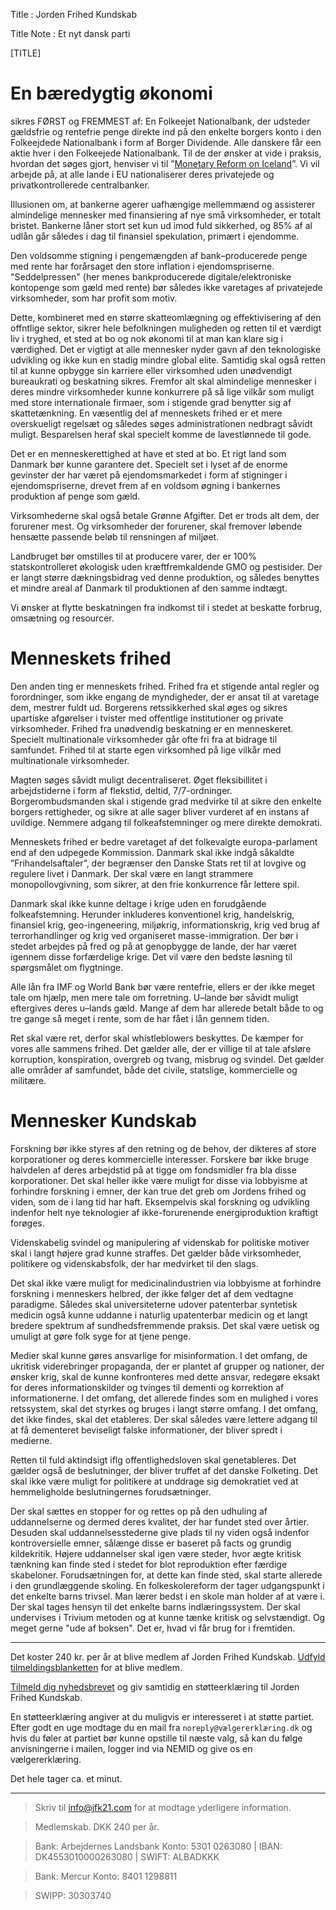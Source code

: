 Title : Jorden Frihed Kundskab

Title Note : Et nyt dansk parti

[TITLE]

# En bæredygtig økonomi

sikres FØRST og FREMMEST af: En Folkeejet Nationalbank, der udsteder gældsfrie og rentefrie penge direkte ind på den enkelte borgers konto i den Folkeejdede Nationalbank i form af Borger Dividende. Alle danskere får een aktie hver i den Folkeejede Nationalbank. Til de der ønsker at vide i praksis, hvordan det søges gjort, henviser vi til ”[Monetary Reform on Iceland](https://www.forsaetisraduneyti.is/media/Skyrslur/monetary-reform.pdf)”. Vi vil arbejde på, at alle lande i EU nationaliserer deres privatejede og privatkontrollerede centralbanker. 

Illusionen om, at bankerne agerer uafhængige mellemmænd og assisterer almindelige mennesker med finansiering af nye små virksomheder, er totalt bristet. Bankerne låner stort set kun ud imod fuld sikkerhed, og 85% af al udlån går således i dag til finansiel spekulation, primært i ejendomme.

Den voldsomme stigning i pengemængden af bank–producerede penge med rente har forårsaget den store inflation i ejendomspriserne. "Seddelpressen" (her menes bankproducerede digitale/elektroniske kontopenge som gæld med rente) bør således ikke varetages af privatejede virksomheder, som har profit som motiv.

Dette, kombineret med en større skatteomlægning og effektivisering af den offntlige sektor, sikrer hele befolkningen muligheden og retten til et værdigt liv i tryghed, et sted at bo og nok økonomi til at man kan klare sig i værdighed. Det er vigtigt at alle mennesker nyder gavn af den teknologiske udvikling og ikke kun en stadig mindre global elite. Samtidig skal også retten til at kunne opbygge sin karriere eller virksomhed uden unødvendigt bureaukrati og beskatning sikres. Fremfor alt skal almindelige mennesker i deres mindre virksomheder kunne konkurrere på så lige vilkår som muligt med store internationale firmaer, som i stigende grad benytter sig af skattetænkning. En væsentlig del af menneskets frihed er et mere overskueligt regelsæt og således søges administrationen nedbragt såvidt muligt. Besparelsen heraf skal specielt komme de lavestlønnede til gode.

Det er en menneskerettighed at have et sted at bo. Et rigt land som Danmark bør kunne garantere det. Specielt set i lyset af de enorme gevinster der har været på ejendomsmarkedet i form af stigninger i ejendomspriserne, drevet frem af en voldsom øgning i bankernes produktion af penge som gæld.

Virksomhederne skal også betale Grønne Afgifter. Det er trods alt dem, der forurener mest. Og virksomheder der forurener, skal fremover løbende hensætte passende beløb til rensningen af miljøet.

Landbruget bør omstilles til at producere varer, der er 100% statskontrolleret økologisk uden kræftfremkaldende GMO og pestisider. Der er langt større dækningsbidrag ved denne produktion, og således benyttes et mindre areal af Danmark til produktionen af den samme indtægt. 

Vi  ønsker at flytte beskatningen fra indkomst til i stedet at beskatte forbrug, omsætning og resourcer. 

# Menneskets frihed

Den anden ting er menneskets frihed. Frihed fra et stigende antal regler og forordninger, som ikke engang de myndigheder, der er ansat til at varetage dem, mestrer fuldt ud. Borgerens retssikkerhed skal øges og sikres upartiske afgørelser i tvister med offentlige institutioner og private virksomheder. Frihed fra unødvendig beskatning er en menneskeret. Specielt multinationale virksomheder går ofte fri fra at bidrage til samfundet. Frihed til at starte egen virksomhed på lige vilkår med multinationale virksomheder. 

Magten søges såvidt muligt decentraliseret. Øget fleksibillitet i arbejdstiderne i form af flekstid, deltid, 7/7-ordninger. Borgerombudsmanden skal i stigende grad medvirke til at sikre den enkelte borgers rettigheder, og sikre at alle sager bliver vurderet af en instans af uvildige. Nemmere adgang til folkeafstemninger og mere direkte demokrati.

Menneskets frihed er bedre varetaget af det folkevalgte europa-parlament end af den udpegede Kommission. Danmark skal ikke indgå såkaldte ”Frihandelsaftaler”, der begrænser den Danske Stats ret til at lovgive og regulere livet i Danmark. Der skal være en langt strammere monopollovgivning, som sikrer, at den frie konkurrence får lettere spil.

Danmark skal ikke kunne deltage i krige uden en forudgående folkeafstemning. Herunder inkluderes konventionel krig, handelskrig, finansiel krig, geo-ingeneering, miljøkrig, informationskrig, krig ved brug af terrorhandlinger og krig ved organiseret masse-immigration. Der bør i stedet arbejdes på fred og på at genopbygge de lande, der har været igennem disse forfærdelige krige. Det vil være den bedste løsning til spørgsmålet om flygtninge. 

Alle lån fra IMF og World Bank bør være rentefrie, ellers er der ikke meget tale om hjælp, men mere tale om forretning. U–lande bør såvidt muligt eftergives deres u–lands gæld. Mange af dem har allerede betalt både to og tre gange så meget i rente, som de har fået i lån gennem tiden.

Ret skal være ret, derfor skal whistleblowers beskyttes. De kæmper for vores alle sammens frihed. Det gælder alle, der er villige til at tale afsløre korruption, konspiration, overgreb og tvang, misbrug og svindel. Det gælder alle områder af samfundet, både det civile, statslige, kommercielle og militære. 

# Mennesker Kundskab

Forskning bør ikke styres af den retning og de behov, der dikteres af store korporationer og deres kommercielle interesser. Forskere bør ikke bruge halvdelen af deres arbejdstid på at tigge om fondsmidler fra bla disse korporationer. Det skal heller ikke være muligt for disse via lobbyisme at forhindre forskning i emner, der kan true det greb om Jordens frihed og viden, som de i lang tid har haft. Eksempelvis skal forskning og udvikling indenfor helt nye teknologier af ikke-forurenende energiproduktion kraftigt forøges.

Videnskabelig svindel og manipulering af videnskab for politiske motiver skal i langt højere grad kunne straffes. Det gælder både virksomheder, politikere og videnskabsfolk, der har medvirket til den slags.

Det skal ikke være muligt for medicinalindustrien via lobbyisme at forhindre forskning i menneskers helbred, der ikke følger det af dem vedtagne paradigme. Således skal universiteterne udover patenterbar syntetisk medicin også kunne uddanne i naturlig upatenterbar medicin og et langt bredere spektrum af sundhedsfremmende praksis. Det skal være uetisk og umuligt at gøre folk syge for at tjene penge.

Medier skal kunne gøres ansvarlige for misinformation. I det omfang, de ukritisk viderebringer propaganda, der er plantet af grupper og nationer, der ønsker krig, skal de kunne konfronteres med dette ansvar, redegøre eksakt for deres informationskilder og tvinges til dementi og korrektion af informationerne. I det omfang, det allerede findes som en mulighed i vores retssystem, skal det styrkes og bruges i langt større omfang. I det omfang, det ikke findes, skal det etableres. Der skal således være lettere adgang til at få dementeret beviseligt falske informationer, der bliver spredt i medierne. 

Retten til fuld aktindsigt iflg offentlighedsloven skal genetableres. Det gælder også de beslutninger, der bliver truffet af det danske Folketing. Det skal ikke være muligt for politikere at unddrage sig demokratiet ved at hemmeligholde beslutningernes forudsætninger.

Der skal sættes en stopper for og rettes op på den udhuling af uddannelserne og dermed deres kvalitet, der har fundet sted over årtier. Desuden skal uddannelsesstederne give plads til ny viden også indenfor kontroversielle emner, sålænge disse er baseret på facts og grundig kildekritik. Højere uddannelser skal igen være steder, hvor ægte kritisk tænkning kan finde sted i stedet for blot reproduktion efter færdige skabeloner. Forudsætningen for, at dette kan finde sted, skal starte allerede i den grundlæggende skoling. En folkeskolereform der tager udgangspunkt i det enkelte barns trivsel. Man lærer bedst i en skole man holder af at være i. Der skal tages hensyn til det enkelte barns indlæringssystem. Der skal undervises i Trivium metoden og at kunne tænke kritisk og selvstændigt. Og meget gerne "ude af boksen". Det er, hvad vi får brug for i fremtiden.

----

Det koster 240 kr. per år at blive medlem af Jorden Frihed Kundskab. [Udfyld tilmeldingsblanketten](http://kortlink.dk/mqw2) for at blive medlem.

[Tilmeld dig nyhedsbrevet](http://eepurl.com/b9-jSf) og giv samtidig en støtteerklæring til Jorden Frihed Kundskab. 

En støtteerklæring angiver at du muligvis er interesseret i at støtte partiet. Efter godt en uge modtage du en mail fra `noreply@vælgererklæring.dk` og hvis du føler at partiet bør kunne opstille til næste valg, så kan du følge anvisningerne i mailen, logger ind via NEMID og give os en vælgererklæring. 

Det hele tager ca. et minut. 

----

> Skriv til info@jfk21.com for at modtage yderligere information.

> Medlemskab. DKK 240 per år.

> Bank: Arbejdernes Landsbank Konto: 5301 0263080 | IBAN: DK4553010000263080 | SWIFT: ALBADKKK

> Bank: Mercur Konto: 8401 1298811

> SWIPP: 30303740
